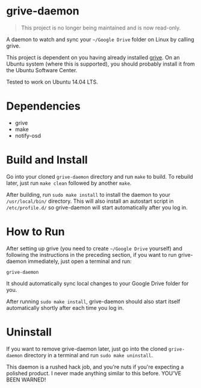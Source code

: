 grive-daemon
============

> This project is no longer being maintained and is now read-only.

A daemon to watch and sync your `~/Google Drive` folder on Linux by calling grive.

This project is dependent on you having already installed [grive][1]. On an Ubuntu system (where this is supported), you should probably install it from the Ubuntu Software Center.

Tested to work on Ubuntu 14.04 LTS.

# Dependencies

- grive
- make
- notify-osd

# Build and Install

Go into your cloned `grive-daemon` directory and run `make` to build. To rebuild later, just run `make clean` followed by another `make`.

After building, run `sudo make install` to install the daemon to your `/usr/local/bin/` directory. This will also install an autostart script in `/etc/profile.d/` so grive-daemon will start automatically after you log in.

# How to Run

After setting up grive (you need to create `~/Google Drive` yourself) and following the instructions in the preceding section, if you want to run grive-daemon immediately, just open a terminal and run:
```
grive-daemon
```
It should automatically sync local changes to your Google Drive folder for you.

After running `sudo make install`, grive-daemon should also start itself automatically shortly after each time you log in.

# Uninstall

If you want to remove grive-daemon later, just go into the cloned `grive-daemon` directory in a terminal and run `sudo make uninstall`.


This daemon is a rushed hack job, and you're nuts if you're expecting a polished product. I never made anything similar to this before. YOU'VE BEEN WARNED!

[1]: https://github.com/Grive/grive

